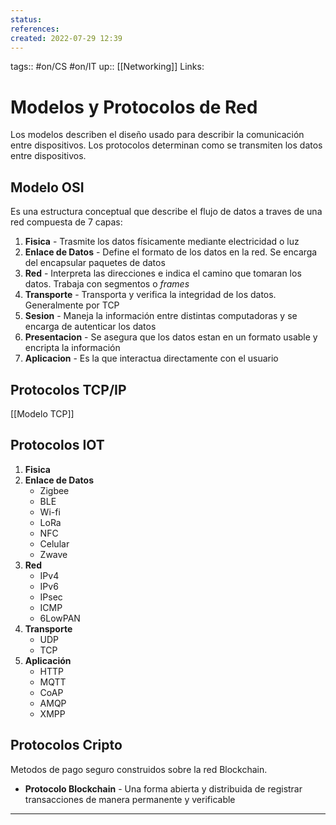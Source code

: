 ```yaml
---
status:
references:
created: 2022-07-29 12:39
---
```

tags:: #on/CS  #on/IT 
up:: [[Networking]]
Links: 
# Modelos y Protocolos de Red
Los modelos describen el diseño usado para describir la comunicación entre dispositivos. Los protocolos determinan como se transmiten los datos entre dispositivos.

## Modelo OSI
Es una estructura conceptual que describe el flujo de datos a traves de una red compuesta de 7 capas:
1. **Fisica** - Trasmite los datos físicamente mediante electricidad o luz
2. **Enlace de Datos** - Define el formato de los datos en la red. Se encarga del encapsular paquetes de datos
3. **Red** - Interpreta las direcciones e indica el camino que tomaran los datos. Trabaja con segmentos o *frames*
4. **Transporte** - Transporta y verifica la integridad de los datos. Generalmente por TCP
5. **Sesion** - Maneja la información entre distintas computadoras y se encarga de autenticar los datos
6. **Presentacion** - Se asegura que los datos estan en un formato usable y encripta la información
7. **Aplicacion** - Es la que interactua directamente con el usuario

## Protocolos TCP/IP
[[Modelo TCP]]

## Protocolos IOT
1. **Fisica**
2. **Enlace de Datos**
	- Zigbee
	- BLE
	- Wi-fi
	- LoRa
	- NFC
	- Celular
	- Zwave
3. **Red**
	- IPv4
	- IPv6
	- IPsec
	- ICMP
	- 6LowPAN
4. **Transporte** 
	- UDP
	- TCP
5. **Aplicación**
	- HTTP
	- MQTT
	- CoAP
	- AMQP
	- XMPP

## Protocolos Cripto
Metodos de pago seguro construidos sobre la red Blockchain.
- **Protocolo Blockchain** - Una forma abierta y distribuida de registrar transacciones de manera permanente y verificable
___
